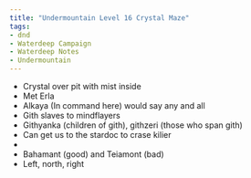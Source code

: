 ```yaml
---
title: "Undermountain Level 16 Crystal Maze"
tags: 
- dnd
- Waterdeep Campaign
- Waterdeep Notes
- Undermountain
---
```

- Crystal over pit with mist inside
- Met Erla
- Alkaya (In command here) would say any and all
- Gith slaves to mindflayers
- Githyanka (children of gith), githzeri (those who span gith)
- Can get us to the stardoc to crase kilier
-
- Bahamant (good) and Teiamont (bad)
- Left, north, right
